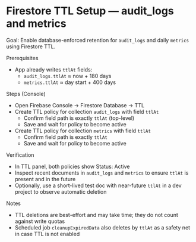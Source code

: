 # Firestore TTL Setup — audit_logs and metrics

Goal: Enable database-enforced retention for `audit_logs` and daily `metrics` using Firestore TTL.

Prerequisites

- App already writes `ttlAt` fields:
  - `audit_logs.ttlAt` ≈ now + 180 days
  - `metrics.ttlAt` ≈ day start + 400 days

Steps (Console)

- Open Firebase Console → Firestore Database → TTL
- Create TTL policy for collection `audit_logs` with field `ttlAt`
  - Confirm field path is exactly `ttlAt` (top-level)
  - Save and wait for policy to become active
- Create TTL policy for collection `metrics` with field `ttlAt`
  - Confirm field path is exactly `ttlAt`
  - Save and wait for policy to become active

Verification

- In TTL panel, both policies show Status: Active
- Inspect recent documents in `audit_logs` and `metrics` to ensure `ttlAt` is present and in the future
- Optionally, use a short-lived test doc with near-future `ttlAt` in a dev project to observe automatic deletion

Notes

- TTL deletions are best-effort and may take time; they do not count against write quotas
- Scheduled job `cleanupExpiredData` also deletes by `ttlAt` as a safety net in case TTL is not enabled
